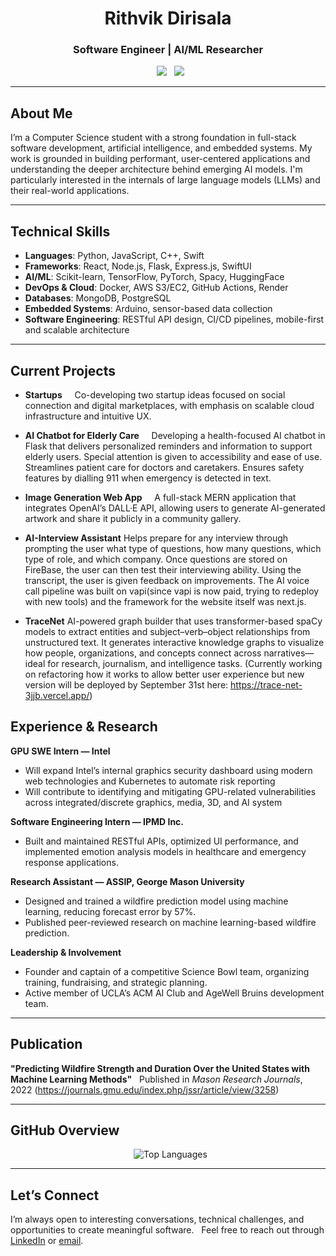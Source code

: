 <h1 align="center">Rithvik Dirisala</h1>
<h3 align="center">Software Engineer | AI/ML Researcher</h3>

<p align="center">
  <a href="https://www.linkedin.com/in/rithvik-dirisala" target="_blank"><img src="https://img.shields.io/badge/LinkedIn-0077B5?style=flat&logo=linkedin&logoColor=white"/></a>
  <a href="mailto:rithvik.md5@gmail.com"><img src="https://img.shields.io/badge/Email-D14836?style=flat&logo=gmail&logoColor=white"/></a>
</p>

---

## About Me

I’m a Computer Science student with a strong foundation in full-stack software development, artificial intelligence, and embedded systems. My work is grounded in building performant, user-centered applications and understanding the deeper architecture behind emerging AI models. I'm particularly interested in the internals of large language models (LLMs) and their real-world applications.

---

## Technical Skills

- **Languages**: Python, JavaScript, C++, Swift  
- **Frameworks**: React, Node.js, Flask, Express.js, SwiftUI  
- **AI/ML**: Scikit-learn, TensorFlow, PyTorch, Spacy, HuggingFace
- **DevOps & Cloud**: Docker, AWS S3/EC2, GitHub Actions, Render  
- **Databases**: MongoDB, PostgreSQL  
- **Embedded Systems**: Arduino, sensor-based data collection  
- **Software Engineering**: RESTful API design, CI/CD pipelines, mobile-first and scalable architecture

---

## Current Projects

- **Startups**  
  Co-developing two startup ideas focused on social connection and digital marketplaces, with emphasis on scalable cloud infrastructure and intuitive UX.

- **AI Chatbot for Elderly Care**  
  Developing a health-focused AI chatbot in Flask that delivers personalized reminders and information to support elderly users. Special attention is given to accessibility and ease of use. Streamlines patient care for doctors and caretakers. Ensures safety features by dialling 911 when emergency is detected in text.

- **Image Generation Web App**  
  A full-stack MERN application that integrates OpenAI’s DALL·E API, allowing users to generate AI-generated artwork and share it
publicly in a community gallery.

- **AI-Interview Assistant**
  Helps prepare for any interview through prompting the user what type of questions, how many questions, which type of role, and which company. Once questions are stored on FireBase, the user can then test their interviewing ability. Using the transcript, the user is given feedback on improvements. The AI voice call pipeline was built on vapi(since vapi is now paid, trying to redeploy with new tools) and the framework for the website itself was next.js.

- **TraceNet**
  AI-powered graph builder that uses transformer-based spaCy models to extract entities and subject–verb–object relationships from
unstructured text. It generates interactive knowledge graphs to visualize how people, organizations, and concepts connect across
narratives—ideal for research, journalism, and intelligence tasks. (Currently working on refactoring how it works  to allow better user experience but new version will be deployed by September 31st here: https://trace-net-3jjb.vercel.app/)

## Experience & Research

**GPU SWE Intern — Intel**  
- Will expand Intel’s internal graphics security dashboard using modern web technologies and Kubernetes to automate risk reporting
- Will contribute to identifying and mitigating GPU-related vulnerabilities across integrated/discrete graphics, media, 3D, and AI system

**Software Engineering Intern — IPMD Inc.**  
- Built and maintained RESTful APIs, optimized UI performance, and implemented emotion analysis models in healthcare and emergency response applications.

**Research Assistant — ASSIP, George Mason University**  
- Designed and trained a wildfire prediction model using machine learning, reducing forecast error by 57%.  
- Published peer-reviewed research on machine learning-based wildfire prediction.

**Leadership & Involvement**  
- Founder and captain of a competitive Science Bowl team, organizing training, fundraising, and strategic planning.  
- Active member of UCLA’s ACM AI Club and AgeWell Bruins development team.

---

## Publication

**"Predicting Wildfire Strength and Duration Over the United States with Machine Learning Methods"**  
Published in *Mason Research Journals*, 2022
(https://journals.gmu.edu/index.php/jssr/article/view/3258)

---

## GitHub Overview

<p align="center">
  <img src="https://github-readme-stats.vercel.app/api/top-langs/?username=rithvikdirisala18&layout=compact&theme=radical" alt="Top Languages" />
</p>

---

## Let’s Connect

I’m always open to interesting conversations, technical challenges, and opportunities to create meaningful software.  
Feel free to reach out through [LinkedIn](https://www.linkedin.com/in/rithvik-dirisala) or [email](mailto:rithvik.md5@@gmail.com).

